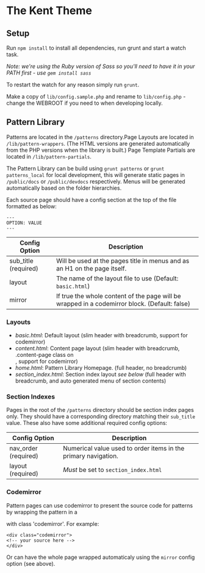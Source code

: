# The Kent Theme

## Setup

Run `npm install` to install all dependencies, run grunt and start a watch task.

*Note: we're using the Ruby version of Sass so you'll need to have it in your PATH first - use `gem install sass`*

To restart the watch for any reason simply run `grunt`.

Make a copy of `lib/config.sample.php` and rename to `lib/config.php` - change the WEBROOT if you need to when developing locally.

## Pattern Library

Patterns are located in the `/patterns` directory.Page Layouts are located in `/lib/pattern-wrappers`. (The HTML versions are generated automatically from the PHP versions when the library is built.)
Page Template Partials are located in `/lib/pattern-partials`.

The Pattern Library can be build using `grunt patterns` or `grunt patterns_local` for local development, this will generate static pages in `/public/docs` or `/public/devdocs` respectively.
Menus will be generated automatically based on the folder hierarchies.

Each source page should have a config section at the top of the file formatted as below:

```
---
OPTION: VALUE
---
```

| Config Option			| Description																				|
|-----------------------|-------------------------------------------------------------------------------------------|
| sub_title	(required)	| Will be used at the pages title in menus and as an H1 on the page itself.					|
| layout				| The name of the layout file to use (Default: `basic.html`)								|
| mirror				| If true the whole content of the page will be wrapped in a codemirror block. (Default: false)|


### Layouts
 - *basic.html*: Default layout (slim header with breadcrumb, support for codemirror)
 - *content.html*: Content page layout (slim header with breadcrumb, .content-page class on <main>, support for codemirror)
 - *home.html*: Pattern Library Homepage. (full header, no breadcrumb)
 - *section_index.html*: Section index layout *see below* (full header with breadcrumb, and auto generated menu of section contents)

### Section Indexes

Pages in the root of the `/patterns` directory should be section index pages only. They should have a corresponding directory matching their `sub_title` value.
These also have some additional required config options:


| Config Option			| Description																				|
|-----------------------|-------------------------------------------------------------------------------------------|
| nav_order	(required)	| Numerical value used to order items in the primary navigation.							|
| layout	(required)	| *Must* be set to `section_index.html`														|


### Codemirror

Pattern pages can use codemirror to present the source code for patterns by wrapping the pattern in a <div> with class 'codemirror'.
For example:

```
<div class="codemirror">
<!-- your source here -->
</div>
```

Or can have the whole page wrapped automaticaly using the `mirror` config option (see above).